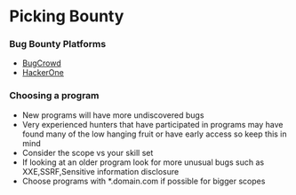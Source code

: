 # Picking Bounty

### Bug Bounty Platforms

* [BugCrowd](https://www.bugcrowd.com/)
* [HackerOne](https://www.hackerone.com/)


### Choosing a program

* New programs will have more undiscovered bugs
* Very experienced hunters that have participated in programs may have found many of the low hanging fruit or have early access so keep this in mind
* Consider the scope vs your skill set
* If looking at an older program look for more unusual bugs such as XXE,SSRF,Sensitive information disclosure
* Choose programs with *.domain.com if possible for bigger scopes
